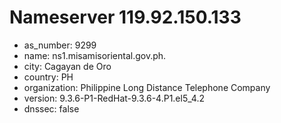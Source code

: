 # Nameserver 119.92.150.133

* as_number: 9299
* name: ns1.misamisoriental.gov.ph.
* city: Cagayan de Oro
* country: PH
* organization: Philippine Long Distance Telephone Company
* version: 9.3.6-P1-RedHat-9.3.6-4.P1.el5_4.2
* dnssec: false
